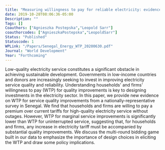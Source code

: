 ```yaml
---
title: "Measuring willingness to pay for reliable electricity: evidence from Senegal"
date: 2019-10-28T08:06:36-05:00
Description: ""
Tags: []
Coauthors: ["Agnieszka Postepska","Leopold Sarr"]
coauthorcodes: ["AgnieszkaPostepska","LeopoldSarr"]
Status: "Published"
Statuscode: 1
WPLink: "/Papers/Senegal_Energy_WTP_20200630.pdf"
Journal: "World Development"
Year: "Forthcoming"
---
```


Low-quality electricity service constitutes a significant obstacle in achieving sustainable development. Governments in low-income countries and donors are increasingly seeking to invest in improving electricity service quality and reliability. Understanding households' and firms' willingness to pay (WTP) for quality improvements is key to designing investments in the electricity sector. In this paper, we provide new evidence on WTP for service quality improvements from a nationally-representative survey in Senegal. We find that households and firms are willing to pay a premium over current tariffs for high-quality electricity service without outages. However, WTP for marginal service improvements is significantly lower than WTP for uninterrupted service, suggesting that, for households and firms, any increase in electricity tariff must be accompanied by substantial quality improvements. We discuss the multi-round bidding game built in our data to emphasize the importance of design choices in eliciting the WTP and draw some policy implications.
